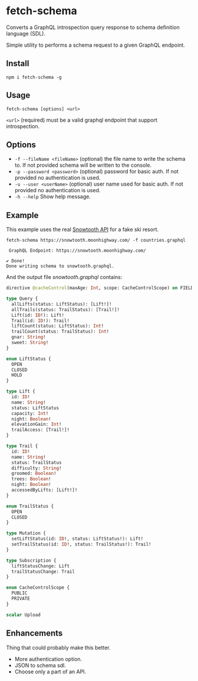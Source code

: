 # fetch-schema
Converts a GraphQL introspection query response to schema definition language (SDL).

Simple utility to performs a schema request to a given GraphQL endpoint.

## Install
`npm i fetch-schema -g`

## Usage
`fetch-schema [options] <url>`

`<url>` (required) must be a valid graphql endpoint that support introspection.   

## Options
- `-f --fileName <fileName>` (optional) the file name to write the schema to. If not provided schema will be written
to the console. 
- `-p --password <password>` (optional) password for basic auth. If not provided no authentication is used.
- `-u --user <userName>`     (optional) user name used for basic auth. If not provided no authentication is used.
- `-h --help`                Show help message.

## Example
This example uses the real [Snowtooth API](https://snowtooth.moonhighway.com/) for a fake ski resort.

```
fetch-schema https://snowtooth.moonhighway.com/ -f countries.graphql

 GraphQL Endpoint: https://snowtooth.moonhighway.com/ 

✔ Done!
Done writing schema to snowtooth.graphql.
```

And the output file _snowtooth.graphql_ contains:
```graphql
directive @cacheControl(maxAge: Int, scope: CacheControlScope) on FIELD_DEFINITION | OBJECT | INTERFACE

type Query {
  allLifts(status: LiftStatus): [Lift!]!
  allTrails(status: TrailStatus): [Trail!]!
  Lift(id: ID!): Lift!
  Trail(id: ID!): Trail!
  liftCount(status: LiftStatus): Int!
  trailCount(status: TrailStatus): Int!
  gnar: String!
  sweet: String!
}

enum LiftStatus {
  OPEN
  CLOSED
  HOLD
}

type Lift {
  id: ID!
  name: String!
  status: LiftStatus
  capacity: Int!
  night: Boolean!
  elevationGain: Int!
  trailAccess: [Trail!]!
}

type Trail {
  id: ID!
  name: String!
  status: TrailStatus
  difficulty: String!
  groomed: Boolean!
  trees: Boolean!
  night: Boolean!
  accessedByLifts: [Lift!]!
}

enum TrailStatus {
  OPEN
  CLOSED
}

type Mutation {
  setLiftStatus(id: ID!, status: LiftStatus!): Lift!
  setTrailStatus(id: ID!, status: TrailStatus!): Trail!
}

type Subscription {
  liftStatusChange: Lift
  trailStatusChange: Trail
}

enum CacheControlScope {
  PUBLIC
  PRIVATE
}

scalar Upload
```

## Enhancements
Thing that could probably make this better.

- More authentication option.
- JSON to schema sdl.
- Choose only a part of an API.